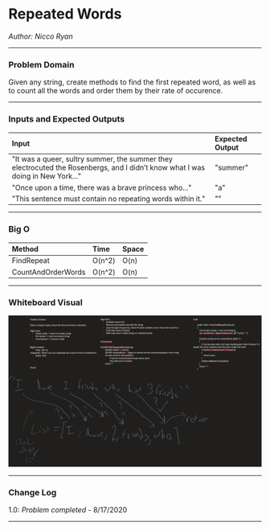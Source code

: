 # Repeated Words
*Author: Nicco Ryan*

---

### Problem Domain
Given any string, create methods to find the first repeated word, as well as to count all the words and order them by their rate of occurence.

---

### Inputs and Expected Outputs

| Input | Expected Output |
| :----------- | :----------- |
| "It was a queer, sultry summer, the summer they electrocuted the Rosenbergs, and I didn’t know what I was doing in New York..." | "summer" |
| "Once upon a time, there was a brave princess who..." | "a" |
| "This sentence must contain no repeating words within it." | "" |


---

### Big O


| Method | Time | Space |
| :----------- | :----------- | :----------- |
| FindRepeat | O(n^2) | O(n) |
| CountAndOrderWords | O(n^2) | O(n) |



---


### Whiteboard Visual
![Repeated Words Whiteboard](../../../assets/RepeatedWordsWB.png)


---

### Change Log
1.0: *Problem completed* - 8/17/2020

---
